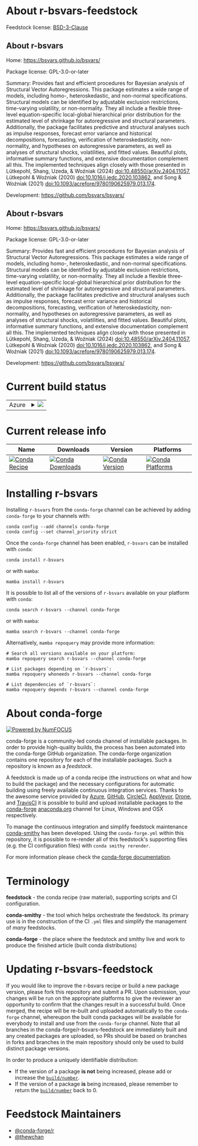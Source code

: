 About r-bsvars-feedstock
========================

Feedstock license: [BSD-3-Clause](https://github.com/conda-forge/r-bsvars-feedstock/blob/main/LICENSE.txt)


About r-bsvars
--------------

Home: https://bsvars.github.io/bsvars/

Package license: GPL-3.0-or-later

Summary: Provides fast and efficient procedures for Bayesian analysis of Structural Vector Autoregressions. This package estimates a wide range of models, including homo-, heteroskedastic, and non-normal specifications. Structural models can be identified by adjustable exclusion restrictions, time-varying volatility, or non-normality. They all include a flexible three-level equation-specific local-global hierarchical prior distribution for the estimated level of shrinkage for autoregressive and structural parameters. Additionally, the package facilitates predictive and structural analyses such as impulse responses, forecast error variance and historical decompositions, forecasting, verification of heteroskedasticity, non-normality, and hypotheses on autoregressive parameters, as well as analyses of structural shocks, volatilities, and fitted values. Beautiful plots, informative summary functions, and extensive documentation complement all this. The implemented techniques align closely with those presented in Lütkepohl, Shang, Uzeda, & Woźniak (2024) <doi:10.48550/arXiv.2404.11057>, Lütkepohl & Woźniak (2020) <doi:10.1016/j.jedc.2020.103862>, and Song & Woźniak (2021) <doi:10.1093/acrefore/9780190625979.013.174>.

Development: https://github.com/bsvars/bsvars/

About r-bsvars
--------------

Home: https://bsvars.github.io/bsvars/

Package license: GPL-3.0-or-later

Summary: Provides fast and efficient procedures for Bayesian analysis of Structural Vector Autoregressions. This package estimates a wide range of models, including homo-, heteroskedastic, and non-normal specifications. Structural models can be identified by adjustable exclusion restrictions, time-varying volatility, or non-normality. They all include a flexible three-level equation-specific local-global hierarchical prior distribution for the estimated level of shrinkage for autoregressive and structural parameters. Additionally, the package facilitates predictive and structural analyses such as impulse responses, forecast error variance and historical decompositions, forecasting, verification of heteroskedasticity, non-normality, and hypotheses on autoregressive parameters, as well as analyses of structural shocks, volatilities, and fitted values. Beautiful plots, informative summary functions, and extensive documentation complement all this. The implemented techniques align closely with those presented in Lütkepohl, Shang, Uzeda, & Woźniak (2024) <doi:10.48550/arXiv.2404.11057>, Lütkepohl & Woźniak (2020) <doi:10.1016/j.jedc.2020.103862>, and Song & Woźniak (2021) <doi:10.1093/acrefore/9780190625979.013.174>.

Development: https://github.com/bsvars/bsvars/

Current build status
====================


<table>
    
  <tr>
    <td>Azure</td>
    <td>
      <details>
        <summary>
          <a href="https://dev.azure.com/conda-forge/feedstock-builds/_build/latest?definitionId=23094&branchName=main">
            <img src="https://dev.azure.com/conda-forge/feedstock-builds/_apis/build/status/r-bsvars-feedstock?branchName=main">
          </a>
        </summary>
        <table>
          <thead><tr><th>Variant</th><th>Status</th></tr></thead>
          <tbody><tr>
              <td>linux_64_r_base4.3</td>
              <td>
                <a href="https://dev.azure.com/conda-forge/feedstock-builds/_build/latest?definitionId=23094&branchName=main">
                  <img src="https://dev.azure.com/conda-forge/feedstock-builds/_apis/build/status/r-bsvars-feedstock?branchName=main&jobName=linux&configuration=linux%20linux_64_r_base4.3" alt="variant">
                </a>
              </td>
            </tr><tr>
              <td>linux_64_r_base4.4</td>
              <td>
                <a href="https://dev.azure.com/conda-forge/feedstock-builds/_build/latest?definitionId=23094&branchName=main">
                  <img src="https://dev.azure.com/conda-forge/feedstock-builds/_apis/build/status/r-bsvars-feedstock?branchName=main&jobName=linux&configuration=linux%20linux_64_r_base4.4" alt="variant">
                </a>
              </td>
            </tr><tr>
              <td>osx_64_r_base4.3</td>
              <td>
                <a href="https://dev.azure.com/conda-forge/feedstock-builds/_build/latest?definitionId=23094&branchName=main">
                  <img src="https://dev.azure.com/conda-forge/feedstock-builds/_apis/build/status/r-bsvars-feedstock?branchName=main&jobName=osx&configuration=osx%20osx_64_r_base4.3" alt="variant">
                </a>
              </td>
            </tr><tr>
              <td>osx_64_r_base4.4</td>
              <td>
                <a href="https://dev.azure.com/conda-forge/feedstock-builds/_build/latest?definitionId=23094&branchName=main">
                  <img src="https://dev.azure.com/conda-forge/feedstock-builds/_apis/build/status/r-bsvars-feedstock?branchName=main&jobName=osx&configuration=osx%20osx_64_r_base4.4" alt="variant">
                </a>
              </td>
            </tr><tr>
              <td>win_64_r_base4.3</td>
              <td>
                <a href="https://dev.azure.com/conda-forge/feedstock-builds/_build/latest?definitionId=23094&branchName=main">
                  <img src="https://dev.azure.com/conda-forge/feedstock-builds/_apis/build/status/r-bsvars-feedstock?branchName=main&jobName=win&configuration=win%20win_64_r_base4.3" alt="variant">
                </a>
              </td>
            </tr><tr>
              <td>win_64_r_base4.4</td>
              <td>
                <a href="https://dev.azure.com/conda-forge/feedstock-builds/_build/latest?definitionId=23094&branchName=main">
                  <img src="https://dev.azure.com/conda-forge/feedstock-builds/_apis/build/status/r-bsvars-feedstock?branchName=main&jobName=win&configuration=win%20win_64_r_base4.4" alt="variant">
                </a>
              </td>
            </tr>
          </tbody>
        </table>
      </details>
    </td>
  </tr>
</table>

Current release info
====================

| Name | Downloads | Version | Platforms |
| --- | --- | --- | --- |
| [![Conda Recipe](https://img.shields.io/badge/recipe-r--bsvars-green.svg)](https://anaconda.org/conda-forge/r-bsvars) | [![Conda Downloads](https://img.shields.io/conda/dn/conda-forge/r-bsvars.svg)](https://anaconda.org/conda-forge/r-bsvars) | [![Conda Version](https://img.shields.io/conda/vn/conda-forge/r-bsvars.svg)](https://anaconda.org/conda-forge/r-bsvars) | [![Conda Platforms](https://img.shields.io/conda/pn/conda-forge/r-bsvars.svg)](https://anaconda.org/conda-forge/r-bsvars) |

Installing r-bsvars
===================

Installing `r-bsvars` from the `conda-forge` channel can be achieved by adding `conda-forge` to your channels with:

```
conda config --add channels conda-forge
conda config --set channel_priority strict
```

Once the `conda-forge` channel has been enabled, `r-bsvars` can be installed with `conda`:

```
conda install r-bsvars
```

or with `mamba`:

```
mamba install r-bsvars
```

It is possible to list all of the versions of `r-bsvars` available on your platform with `conda`:

```
conda search r-bsvars --channel conda-forge
```

or with `mamba`:

```
mamba search r-bsvars --channel conda-forge
```

Alternatively, `mamba repoquery` may provide more information:

```
# Search all versions available on your platform:
mamba repoquery search r-bsvars --channel conda-forge

# List packages depending on `r-bsvars`:
mamba repoquery whoneeds r-bsvars --channel conda-forge

# List dependencies of `r-bsvars`:
mamba repoquery depends r-bsvars --channel conda-forge
```


About conda-forge
=================

[![Powered by
NumFOCUS](https://img.shields.io/badge/powered%20by-NumFOCUS-orange.svg?style=flat&colorA=E1523D&colorB=007D8A)](https://numfocus.org)

conda-forge is a community-led conda channel of installable packages.
In order to provide high-quality builds, the process has been automated into the
conda-forge GitHub organization. The conda-forge organization contains one repository
for each of the installable packages. Such a repository is known as a *feedstock*.

A feedstock is made up of a conda recipe (the instructions on what and how to build
the package) and the necessary configurations for automatic building using freely
available continuous integration services. Thanks to the awesome service provided by
[Azure](https://azure.microsoft.com/en-us/services/devops/), [GitHub](https://github.com/),
[CircleCI](https://circleci.com/), [AppVeyor](https://www.appveyor.com/),
[Drone](https://cloud.drone.io/welcome), and [TravisCI](https://travis-ci.com/)
it is possible to build and upload installable packages to the
[conda-forge](https://anaconda.org/conda-forge) [anaconda.org](https://anaconda.org/)
channel for Linux, Windows and OSX respectively.

To manage the continuous integration and simplify feedstock maintenance
[conda-smithy](https://github.com/conda-forge/conda-smithy) has been developed.
Using the ``conda-forge.yml`` within this repository, it is possible to re-render all of
this feedstock's supporting files (e.g. the CI configuration files) with ``conda smithy rerender``.

For more information please check the [conda-forge documentation](https://conda-forge.org/docs/).

Terminology
===========

**feedstock** - the conda recipe (raw material), supporting scripts and CI configuration.

**conda-smithy** - the tool which helps orchestrate the feedstock.
                   Its primary use is in the construction of the CI ``.yml`` files
                   and simplify the management of *many* feedstocks.

**conda-forge** - the place where the feedstock and smithy live and work to
                  produce the finished article (built conda distributions)


Updating r-bsvars-feedstock
===========================

If you would like to improve the r-bsvars recipe or build a new
package version, please fork this repository and submit a PR. Upon submission,
your changes will be run on the appropriate platforms to give the reviewer an
opportunity to confirm that the changes result in a successful build. Once
merged, the recipe will be re-built and uploaded automatically to the
`conda-forge` channel, whereupon the built conda packages will be available for
everybody to install and use from the `conda-forge` channel.
Note that all branches in the conda-forge/r-bsvars-feedstock are
immediately built and any created packages are uploaded, so PRs should be based
on branches in forks and branches in the main repository should only be used to
build distinct package versions.

In order to produce a uniquely identifiable distribution:
 * If the version of a package **is not** being increased, please add or increase
   the [``build/number``](https://docs.conda.io/projects/conda-build/en/latest/resources/define-metadata.html#build-number-and-string).
 * If the version of a package **is** being increased, please remember to return
   the [``build/number``](https://docs.conda.io/projects/conda-build/en/latest/resources/define-metadata.html#build-number-and-string)
   back to 0.

Feedstock Maintainers
=====================

* [@conda-forge/r](https://github.com/orgs/conda-forge/teams/r/)
* [@thewchan](https://github.com/thewchan/)

